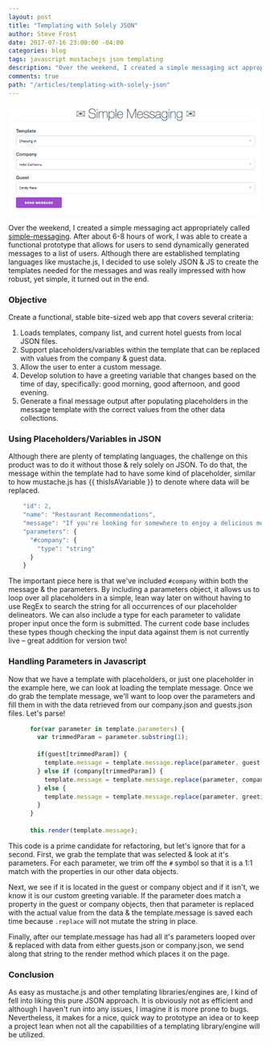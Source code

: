 ```yaml
---
layout: post
title: "Templating with Solely JSON"
author: Steve Frost
date: 2017-07-16 23:00:00 -04:00
categories: blog
tags: javascript mustachejs json templating
description: "Over the weekend, I created a simple messaging act appropriately called simple-messaging. After about 6-8 hours of work, I was able to create a functional prototype that allows for users to send dynamically generated messages to a list of users. Although there are established templating languages like mustache.js, I decided to use solely JSON & JS to create the templates needed for the messages and was really impressed with how robust, yet simple, it turned out in the end."
comments: true
path: "/articles/templating-with-solely-json"
---
```


![simple-messaging-screenshot](/assets/img/blogs/templatingjson0.jpg)

Over the weekend, I created a simple messaging act appropriately called [simple-messaging](https://github.com/steveafrost/simple-messaging). After about 6-8 hours of work, I was able to create a functional prototype that allows for users to send dynamically generated messages to a list of users. Although there are established templating languages like mustache.js, I decided to use solely JSON & JS to create the templates needed for the messages and was really impressed with how robust, yet simple, it turned out in the end.

### Objective
Create a functional, stable bite-sized web app that covers several criteria:

1. Loads templates, company list, and current hotel guests from local JSON files.
2. Support placeholders/variables within the template that can be replaced with values from the company & guest data.
3. Allow the user to enter a custom message.
4. Develop solution to have a greeting variable that changes based on the time of day, specifically: good morning, good afternoon, and good evening.
5. Generate a final message output after populating placeholders in the message template with the correct values from the other data collections.

### Using Placeholders/Variables in JSON
Although there are plenty of templating languages, the challenge on this product was to do it without those & rely solely on JSON. To do that, the message within the template had to have some kind of placeholder, similar to how mustache.js has {{ thisIsAVariable }} to denote where data will be replaced.

```javascript
    "id": 2,
    "name": "Restaurant Recommendations",
    "message": "If you're looking for somewhere to enjoy a delicious meal, try out #company restaurant right downstairs in the lobby.",
    "parameters": {
      "#company": {
        "type": "string"
      }
    }
```

The important piece here is that we've included `#company` within both the message & the parameters. By including a parameters object, it allows us to loop over all placeholders in a simple, lean way later on without having to use RegEx to search the string for all occurrences of our placeholder delineators. We can also include a type for each parameter to validate proper input once the form is submitted. The current code base includes these types though checking the input data against them is not currently live – great addition for version two!

### Handling Parameters in Javascript
Now that we have a template with placeholders, or just one placeholder in the example here, we can look at loading the template message. Once we do grab the template message, we'll want to loop over the parameters and fill them in with the data retrieved from our company.json and guests.json files. Let's parse!

```javascript
      for(var parameter in template.parameters) {
        var trimmedParam = parameter.substring(1);

        if(guest[trimmedParam]) {
          template.message = template.message.replace(parameter, guest[trimmedParam]);
        } else if (company[trimmedParam]) {
          template.message = template.message.replace(parameter, company[trimmedParam]);
        } else {
          template.message = template.message.replace(parameter, greeting);
        }
      }

      this.render(template.message);
```

This code is a prime candidate for refactoring, but let's ignore that for a second. First, we grab the template that was selected & look at it's parameters. For each parameter, we trim off the `#` symbol so that it is a 1:1 match with the properties in our other data objects. 

Next, we see if it is located in the guest or company object and if it isn't, we know it is our custom greeting variable. If the parameter does match a property in the guest or company objects, then that parameter is replaced with the actual value from the data & the template.message is saved each time because `.replace` will not mutate the string in place. 

Finally, after our template.message has had all it's parameters looped over & replaced with data from either guests.json or company.json, we send along that string to the render method which places it on the page.

### Conclusion
As easy as mustache.js and other templating libraries/engines are, I kind of fell into liking this pure JSON approach. It is obviously not as efficient and although I haven't run into any issues, I imagine it is more prone to bugs. Nevertheless, it makes for a nice, quick way to prototype an idea or to keep a project lean when not all the capabilities of a templating library/engine will be utilized.
